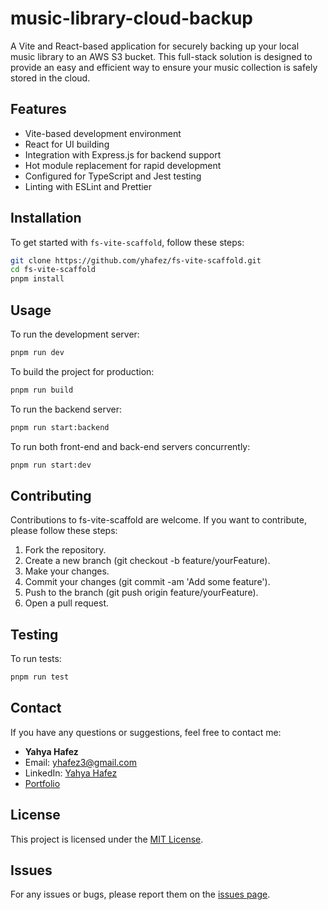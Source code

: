 # music-library-cloud-backup

A Vite and React-based application for securely backing up your local music library to an AWS S3 bucket. This full-stack solution is designed to provide an easy and efficient way to ensure your music collection is safely stored in the cloud.

## Features

- Vite-based development environment
- React for UI building
- Integration with Express.js for backend support
- Hot module replacement for rapid development
- Configured for TypeScript and Jest testing
- Linting with ESLint and Prettier

## Installation

To get started with `fs-vite-scaffold`, follow these steps:

```bash
git clone https://github.com/yhafez/fs-vite-scaffold.git
cd fs-vite-scaffold
pnpm install
```

## Usage

To run the development server:

```bash
pnpm run dev
```

To build the project for production:

```bash
pnpm run build
```

To run the backend server:

```bash
pnpm run start:backend
```

To run both front-end and back-end servers concurrently:

```bash
pnpm run start:dev
```

## Contributing

Contributions to fs-vite-scaffold are welcome. If you want to contribute, please follow these steps:

1. Fork the repository.
1. Create a new branch (git checkout -b feature/yourFeature).
1. Make your changes.
1. Commit your changes (git commit -am 'Add some feature').
1. Push to the branch (git push origin feature/yourFeature).
1. Open a pull request.

## Testing

To run tests:

```bash
pnpm run test
```

## Contact

If you have any questions or suggestions, feel free to contact me:

- **Yahya Hafez**
- Email: [yhafez3@gmail.com](mailto:yhafez3@gmail.com)
- LinkedIn: [Yahya Hafez](https://www.linkedin.com/in/yahya-hafez/)
- [Portfolio](https://portfolio-yahya.netlify.app/)

## License

This project is licensed under the [MIT License](LICENSE).

## Issues

For any issues or bugs, please report them on the [issues page](https://github.com/yhafez/fs-vite-scaffold/issues).
